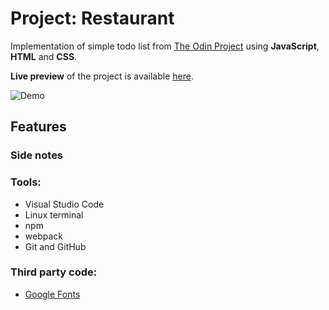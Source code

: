 # Project: Restaurant

Implementation of simple todo list from [The Odin Project](https://www.theodinproject.com/paths/full-stack-javascript/courses/javascript/lessons/todo-list) using **JavaScript**, **HTML** and **CSS**.

**Live preview** of the project is available [here]().

![Demo]()

## **Features**


### **Side notes**


### **Tools:**
* Visual Studio Code
* Linux terminal
* npm
* webpack
* Git and GitHub


### **Third party code:**
* [Google Fonts](https://fonts.google.com/)